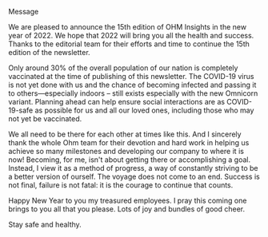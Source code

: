 Message



We are pleased to announce the 15th edition of OHM Insights in the new year of 2022. We hope that 2022 will bring you all the health and success. Thanks to the editorial team for their efforts and time  to continue the 15th edition of the newsletter.



Only around 30% of the overall population of our nation is completely vaccinated at the time of publishing of this newsletter. The COVID-19 virus is not yet done with us and the chance of becoming infected and passing it to others—especially indoors – still exists especially with the new Omnicorn variant. Planning ahead can help ensure social interactions are as COVID-19-safe as possible for us and all our loved ones, including those who may not yet be vaccinated.



We all need to be there for each other at times like this. And I sincerely thank the whole Ohm team for their devotion and hard work in helping us achieve so many milestones and developing our company to where it is now! Becoming, for me, isn't about getting there or accomplishing a goal. Instead, I view it as a method of progress, a way of constantly striving to be a better version of ourself. The voyage does not come to an end. Success is not final, failure is not fatal: it is the courage to continue that counts.



Happy New Year to you my treasured employees. I pray this coming one brings to you all that you please. Lots of joy and bundles of good cheer. 



Stay safe and healthy.





